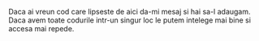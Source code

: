 Daca ai vreun cod care lipseste de aici da-mi mesaj si hai sa-l adaugam. 
Daca avem toate codurile intr-un singur loc le putem intelege mai bine si accesa mai repede. 
